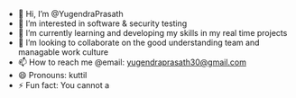 - 👋 Hi, I’m @YugendraPrasath
- 👀 I’m interested in software & security testing
- 🌱 I’m currently learning and developing my skills in my real time projects
- 💞️ I’m looking to collaborate on the good understanding team and managable work culture
- 📫 How to reach me @email: yugendraprasath30@gmail.com
- 😄 Pronouns: kuttil
- ⚡ Fun fact: You cannot a

<!---
YugendraPrasath/YugendraPrasath is a ✨ special ✨ repository because its `README.md` (this file) appears on your GitHub profile.
You can click the Preview link to take a look at your changes.
--->
